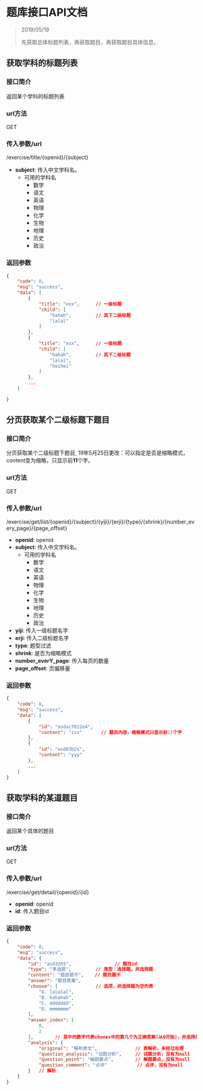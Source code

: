 # 题库接口API文档

> 2019/05/19
> 
> 先获取总体标题列表，再获取题目，再获取题目具体信息。

## 获取学科的标题列表

### 接口简介

返回某个学科的标题列表

### url方法

GET

### 传入参数/url

/exercise/title/{openid}/{subject}

+ **subject**: 传入中文学科名。
    + 可用的学科名
        + 数学
        + 语文
        + 英语
        + 物理
        + 化学
        + 生物
        + 地理
        + 历史
        + 政治

### 返回参数
```json
{
    "code": 0,
    "msg": "success",
    "data": [
        {
            "title": "xxx",      // 一级标题
            "child": [
                "hahah",         // 其下二级标题
                "lalal"
            ]
        },
        {
            "title": "xxx",      // 一级标题
            "child": [
                "hahah",         // 其下二级标题
                "lalal",
                "heihei"
            ]  
        },
        ...
    ]

}
```

## 分页获取某个二级标题下题目

### 接口简介

分页获取某个二级标题下题目, 19年5月25日更改：可以指定是否是缩略模式，content变为缩略，只显示前**11**个字。

### url方法

GET

### 传入参数/url

/exercise/get/list/{openid}/{subject}/{yiji}/{erji}/{type}/{shrink}/{number_every_page}/{page_offset}

+ **openid**: openid
+ **subject**: 传入中文学科名。
    + 可用的学科名
        + 数学
        + 语文
        + 英语
        + 物理
        + 化学
        + 生物
        + 地理
        + 历史
        + 政治
+ **yiji**: 传入一级标题名字
+ **erji**: 传入二级标题名字
+ **type**: 题型过滤
+ **shrink**: 是否为缩略模式
+ **number_everY_page**: 传入每页的数量
+ **page_offset**: 页偏移量

### 返回参数

```json
{
    "code": 0,
    "msg": "success",
    "data": [
        {
            "id": "asdxc7612e4",
            "content": "zzz"       // 题目内容，缩略模式只显示前11个字
        },
        {
            "id": "asd83b2s",
            "content": "yyy"
        },
        ...
    ]
}
```

## 获取学科的某道题目

### 接口简介

返回某个具体的题目

### url方法

GET

### 传入参数/url

/exercise/get/detail/{openid}/{id}

+ **openid**: openid
+ **id**: 传入题目id

### 返回参数

```json
{
    "code": 0,
    "msg": "success",
    "data": {
        "id": "asd32h5",                // 题目id
        "type": "多选题",         // 类型：选择题，非选择题
        "content": "题目题干",    // 题目题干
        "answer": "题目答案",
        "choose": [              // 选项，非选择题为空列表
            "A. lalalal",
            "B. hahahah",
            "C. ddddddd",
            "D. mmmmmmm"
        ],
        "answer_index": [
            0,
            2
        ],        // 其中的数字代表chooes中的第几个为正确答案(从0开始)，非选择题为null, 示例中展示的是多选题a和c为正确答案
        "analysis": {
            "original": "解析原文",              // 原解析，未经过处理
            "question_analysis": "试题分析",     // 试题分析，没有为null
            "question_point": "解题要点",        // 解题要点，没有为null
            "question_comment": "点评"           // 点评，没有为null
        }   // 解析
    }
}
```